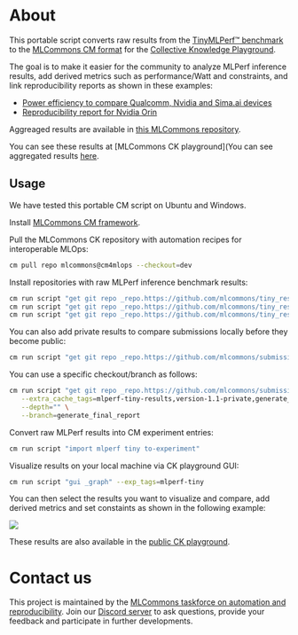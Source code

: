 # About

This portable script converts raw results from the [TinyMLPerf™ benchmark]( https://github.com/mlcommons/tiny )
to the [MLCommons CM format](https://github.com/mlcommons/ck) for the [Collective Knowledge Playground](https://x.cKnowledge.org).

The goal is to make it easier for the community to analyze MLPerf inference results, 
add derived metrics such as performance/Watt and constraints,
and link reproducibility reports as shown in these examples:
* [Power efficiency to compare Qualcomm, Nvidia and Sima.ai devices](https://cKnowledge.org/mlcommons-mlperf-inference-gui-derived-metrics-and-conditions)
* [Reproducibility report for Nvidia Orin](https://access.cknowledge.org/playground/?action=experiments&name=mlperf-inference--v3.0--edge--closed--image-classification--offline&result_uid=3751b230c800434a)

Aggreaged results are available in [this MLCommons repository](https://github.com/mlcommons/cm4mlperf-results).

You can see these results at [MLCommons CK playground](You can see aggregated results [here](https://access.cknowledge.org/playground/?action=experiments&tags=mlperf-tiny,all).

## Usage

We have tested this portable CM script on Ubuntu and Windows.

Install [MLCommons CM framework](https://github.com/mlcommons/ck/blob/master/docs/installation.md).

Pull the MLCommons CK repository with automation recipes for interoperable MLOps:
```bash
cm pull repo mlcommons@cm4mlops --checkout=dev
```

Install repositories with raw MLPerf inference benchmark results:
```bash
cm run script "get git repo _repo.https://github.com/mlcommons/tiny_results_v0.7" --extra_cache_tags=mlperf-tiny-results,version-0.7
cm run script "get git repo _repo.https://github.com/mlcommons/tiny_results_v1.0" --extra_cache_tags=mlperf-tiny-results,version-1.0
cm run script "get git repo _repo.https://github.com/mlcommons/tiny_results_v1.1" --extra_cache_tags=mlperf-tiny-results,version-1.1
````

You can also add private results to compare submissions locally before they become public:
```bash
cm run script "get git repo _repo.https://github.com/mlcommons/submissions_tiny_v1.1" --extra_cache_tags=mlperf-tiny-results,version-1.1-private
```

You can use a specific checkout/branch as follows:
```bash
cm run script "get git repo _repo.https://github.com/mlcommons/submissions_tiny_v1.1" \
   --extra_cache_tags=mlperf-tiny-results,version-1.1-private,generate_final_report \
   --depth="" \
   --branch=generate_final_report
```

Convert raw MLPerf results into CM experiment entries:
```bash
cm run script "import mlperf tiny to-experiment"
```

Visualize results on your local machine via CK playground GUI:
```bash
cm run script "gui _graph" --exp_tags=mlperf-tiny
```

You can then select the results you want to visualize and compare,
add derived metrics and set constaints as shown in the following example:

![](assets/cm-visualization-and-customization-of-tinymlperf-results2.png)


These results are also available in the [public CK playground](https://access.cknowledge.org/playground/?action=experiments&tags=mlperf-tiny,all).

# Contact us

This project is maintained by the [MLCommons taskforce on automation and reproducibility](https://cKnowledge.org/mlcommons-taskforce).
Join our [Discord server](https://discord.gg/JjWNWXKxwT) to ask questions, provide your feedback and participate in further developments.

